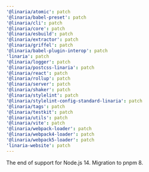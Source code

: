 ```yaml
---
'@linaria/atomic': patch
'@linaria/babel-preset': patch
'@linaria/cli': patch
'@linaria/core': patch
'@linaria/esbuild': patch
'@linaria/extractor': patch
'@linaria/griffel': patch
'@linaria/babel-plugin-interop': patch
'linaria': patch
'@linaria/logger': patch
'@linaria/postcss-linaria': patch
'@linaria/react': patch
'@linaria/rollup': patch
'@linaria/server': patch
'@linaria/shaker': patch
'@linaria/stylelint': patch
'@linaria/stylelint-config-standard-linaria': patch
'@linaria/tags': patch
'@linaria/testkit': patch
'@linaria/utils': patch
'@linaria/vite': patch
'@linaria/webpack-loader': patch
'@linaria/webpack4-loader': patch
'@linaria/webpack5-loader': patch
'linaria-website': patch
---
```


The end of support for Node.js 14. Migration to pnpm 8.
